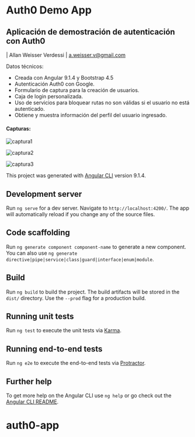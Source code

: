 # Auth0 Demo App

## Aplicación de demostración de autenticación con Auth0 
| Allan Weisser Verdessi
| a.weisser.v@gmail.com


Datos técnicos:
  - Creada con Angular 9.1.4 y Bootstrap 4.5
  - Autenticación Auth0 con Google.
  - Formulario de captura para la creación de usuarios.
  - Caja de login personalizada.
  - Uso de servicios para bloquear rutas no son válidas si el usuario no está autenticado.
  - Obtiene y muestra información del perfil del usuario ingresado.

  
  #### Capturas:
  
![captura1](https://user-images.githubusercontent.com/19677373/88102281-4a800880-cb6d-11ea-80ef-34af5db47960.png)

![captura2](https://user-images.githubusercontent.com/19677373/88102282-4b189f00-cb6d-11ea-889f-a4e90ab9f550.png)

![captura3](https://user-images.githubusercontent.com/19677373/88102283-4bb13580-cb6d-11ea-8f03-05bf7fa99242.png)


This project was generated with [Angular CLI](https://github.com/angular/angular-cli) version 9.1.4.

## Development server

Run `ng serve` for a dev server. Navigate to `http://localhost:4200/`. The app will automatically reload if you change any of the source files.

## Code scaffolding

Run `ng generate component component-name` to generate a new component. You can also use `ng generate directive|pipe|service|class|guard|interface|enum|module`.

## Build

Run `ng build` to build the project. The build artifacts will be stored in the `dist/` directory. Use the `--prod` flag for a production build.

## Running unit tests

Run `ng test` to execute the unit tests via [Karma](https://karma-runner.github.io).

## Running end-to-end tests

Run `ng e2e` to execute the end-to-end tests via [Protractor](http://www.protractortest.org/).

## Further help

To get more help on the Angular CLI use `ng help` or go check out the [Angular CLI README](https://github.com/angular/angular-cli/blob/master/README.md).
# auth0-app

